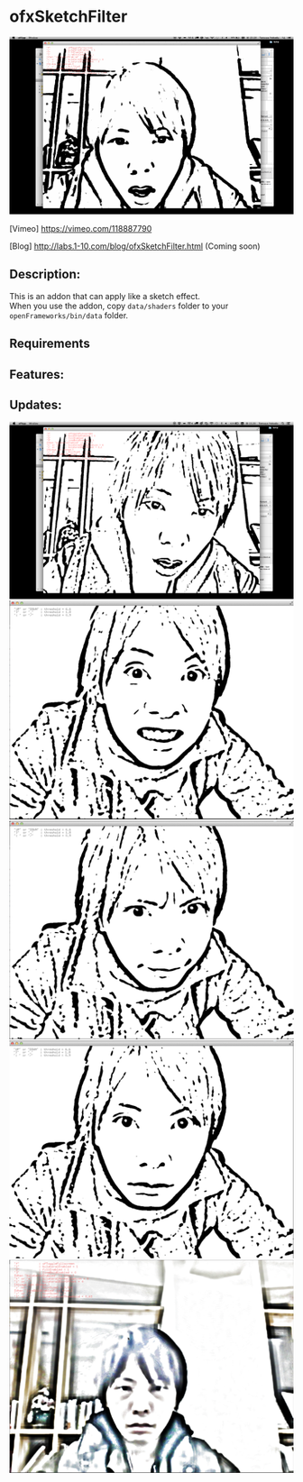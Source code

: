 # ofxSketchFilter

![thumbnail.gif](thumbnail.gif)

[Vimeo]
https://vimeo.com/118887790

[Blog]
http://labs.1-10.com/blog/ofxSketchFilter.html (Coming soon)

Description:
--------

This is an addon that can apply like a sketch effect.  
When you use the addon, copy `data/shaders` folder to your `openFrameworks/bin/data` folder.

Requirements
--------

Features:
--------

Updates:
--------


![img1.png](img1.png)
![img2.png](img2.png)
![img3.png](img3.png)
![img4.png](img4.png)
![img5.png](img5.png)
